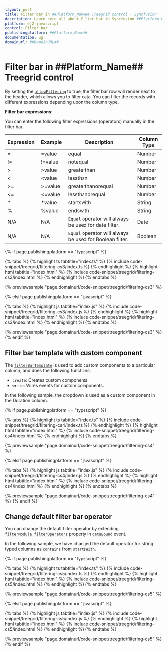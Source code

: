```yaml
---
layout: post
title: Filter bar in ##Platform_Name## Treegrid control | Syncfusion
description: Learn here all about Filter bar in Syncfusion ##Platform_Name## Treegrid control of Syncfusion Essential JS 2 and more.
platform: ej2-javascript
control: Filter bar 
publishingplatform: ##Platform_Name##
documentation: ug
domainurl: ##DomainURL##
---
```


# Filter bar in ##Platform_Name## Treegrid control

By setting the [`allowFiltering`](../../api/treegrid/#allowfiltering) to true, the filter bar row will render next to the header, which allows you to filter data. You can filter the records with different expressions depending upon the column type.

 **Filter bar expressions:**

 You can enter the following filter expressions (operators) manually in the filter bar.

Expression |Example |Description |Column Type
-----|-----|-----|-----
= |=value |equal |Number
!= |!=value |notequal |Number
> |>value |greaterthan |Number
< |<value |lessthan |Number
>= |>=value |greaterthanorequal |Number
<=|<=value|lessthanorequal |Number
* |*value |startswith |String
% |%value |endswith |String
N/A |N/A | `Equal` operator will always be used for date filter. |Date
N/A |N/A |`Equal` operator will always be used for Boolean filter. |Boolean

{% if page.publishingplatform == "typescript" %}

 {% tabs %}
{% highlight ts tabtitle="index.ts" %}
{% include code-snippet/treegrid/filtering-cs3/index.ts %}
{% endhighlight %}
{% highlight html tabtitle="index.html" %}
{% include code-snippet/treegrid/filtering-cs3/index.html %}
{% endhighlight %}
{% endtabs %}
        
{% previewsample "page.domainurl/code-snippet/treegrid/filtering-cs3" %}

{% elsif page.publishingplatform == "javascript" %}

{% tabs %}
{% highlight js tabtitle="index.js" %}
{% include code-snippet/treegrid/filtering-cs3/index.js %}
{% endhighlight %}
{% highlight html tabtitle="index.html" %}
{% include code-snippet/treegrid/filtering-cs3/index.html %}
{% endhighlight %}
{% endtabs %}

{% previewsample "page.domainurl/code-snippet/treegrid/filtering-cs3" %}
{% endif %}

## Filter bar template with custom component

The [`filterBarTemplate`](../../api/treegrid/column/#filterbartemplate) is used to add custom components to a particular column, and does the following functions:
  * `create`: Creates custom components.
  * `write`: Wires events for custom components.

In the following sample, the dropdown is used as a custom component in the Duration column.

{% if page.publishingplatform == "typescript" %}

 {% tabs %}
{% highlight ts tabtitle="index.ts" %}
{% include code-snippet/treegrid/filtering-cs4/index.ts %}
{% endhighlight %}
{% highlight html tabtitle="index.html" %}
{% include code-snippet/treegrid/filtering-cs4/index.html %}
{% endhighlight %}
{% endtabs %}
        
{% previewsample "page.domainurl/code-snippet/treegrid/filtering-cs4" %}

{% elsif page.publishingplatform == "javascript" %}

{% tabs %}
{% highlight js tabtitle="index.js" %}
{% include code-snippet/treegrid/filtering-cs4/index.js %}
{% endhighlight %}
{% highlight html tabtitle="index.html" %}
{% include code-snippet/treegrid/filtering-cs4/index.html %}
{% endhighlight %}
{% endtabs %}

{% previewsample "page.domainurl/code-snippet/treegrid/filtering-cs4" %}
{% endif %}

## Change default filter bar operator

You can change the default filter operator by extending [`filterModule.filterOperators`](../../api/treegrid/filterSettings/#operators) property in [`dataBound`](../../api/treegrid/#databound) event.

In the following sample, we have changed the default operator for string typed columns as `contains` from `startsWith`.

{% if page.publishingplatform == "typescript" %}

 {% tabs %}
{% highlight ts tabtitle="index.ts" %}
{% include code-snippet/treegrid/filtering-cs5/index.ts %}
{% endhighlight %}
{% highlight html tabtitle="index.html" %}
{% include code-snippet/treegrid/filtering-cs5/index.html %}
{% endhighlight %}
{% endtabs %}
        
{% previewsample "page.domainurl/code-snippet/treegrid/filtering-cs5" %}

{% elsif page.publishingplatform == "javascript" %}

{% tabs %}
{% highlight js tabtitle="index.js" %}
{% include code-snippet/treegrid/filtering-cs5/index.js %}
{% endhighlight %}
{% highlight html tabtitle="index.html" %}
{% include code-snippet/treegrid/filtering-cs5/index.html %}
{% endhighlight %}
{% endtabs %}

{% previewsample "page.domainurl/code-snippet/treegrid/filtering-cs5" %}
{% endif %}
